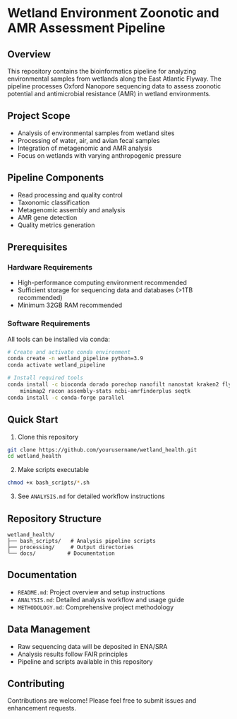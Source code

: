 # Wetland Environment Zoonotic and AMR Assessment Pipeline

## Overview
This repository contains the bioinformatics pipeline for analyzing environmental samples from wetlands along the East Atlantic Flyway. The pipeline processes Oxford Nanopore sequencing data to assess zoonotic potential and antimicrobial resistance (AMR) in wetland environments.

## Project Scope
- Analysis of environmental samples from wetland sites
- Processing of water, air, and avian fecal samples
- Integration of metagenomic and AMR analysis
- Focus on wetlands with varying anthropogenic pressure

## Pipeline Components
- Read processing and quality control
- Taxonomic classification
- Metagenomic assembly and analysis
- AMR gene detection
- Quality metrics generation

## Prerequisites
### Hardware Requirements
- High-performance computing environment recommended
- Sufficient storage for sequencing data and databases (>1TB recommended)
- Minimum 32GB RAM recommended

### Software Requirements
All tools can be installed via conda:
```bash
# Create and activate conda environment
conda create -n wetland_pipeline python=3.9
conda activate wetland_pipeline

# Install required tools
conda install -c bioconda dorado porechop nanofilt nanostat kraken2 flye \
    minimap2 racon assembly-stats ncbi-amrfinderplus seqtk
conda install -c conda-forge parallel
```

## Quick Start
1. Clone this repository
```bash
git clone https://github.com/yourusername/wetland_health.git
cd wetland_health
```

2. Make scripts executable
```bash
chmod +x bash_scripts/*.sh
```

3. See `ANALYSIS.md` for detailed workflow instructions

## Repository Structure
```
wetland_health/
├── bash_scripts/   # Analysis pipeline scripts
├── processing/     # Output directories
└── docs/          # Documentation
```

## Documentation
- `README.md`: Project overview and setup instructions
- `ANALYSIS.md`: Detailed analysis workflow and usage guide
- `METHODOLOGY.md`: Comprehensive project methodology

## Data Management
- Raw sequencing data will be deposited in ENA/SRA
- Analysis results follow FAIR principles
- Pipeline and scripts available in this repository

## Contributing
Contributions are welcome! Please feel free to submit issues and enhancement requests.
